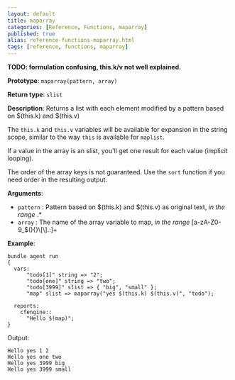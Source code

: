 ```yaml
---
layout: default
title: maparray
categories: [Reference, Functions, maparray]
published: true
alias: reference-functions-maparray.html
tags: [reference, functions, maparray]
---
```


**TODO: formulation confusing, this.k/v not well explained.**

**Prototype**: `maparray(pattern, array)`

**Return type**: `slist`

**Description**: Returns a list with each element modified by a pattern based 
on $(this.k) and $(this.v)

The `this.k` and `this.v` variables will be available for expansion in the 
string scope, similar to the way `this` is available for `maplist`.

If a value in the array is an slist, you'll get one result for each
value (implicit looping).

The order of the array keys is not guaranteed.  Use the `sort`
function if you need order in the resulting output.

**Arguments**:

* `pattern` : Pattern based on $(this.k) and $(this.v) as original text, *in the range* .\*
* `array` : The name of the array variable to map, *in the range*
[a-zA-Z0-9\_\$(){}\\[\\].:]+

**Example**:

```cf3
bundle agent run
{
  vars:
      "todo[1]" string => "2";
      "todo[one]" string => "two";
      "todo[3999]" slist => { "big", "small" };
      "map" slist => maparray("yes $(this.k) $(this.v)", "todo");

  reports:
    cfengine::
      "Hello $(map)";
}

```

Output:

```
Hello yes 1 2
Hello yes one two
Hello yes 3999 big
Hello yes 3999 small
```
